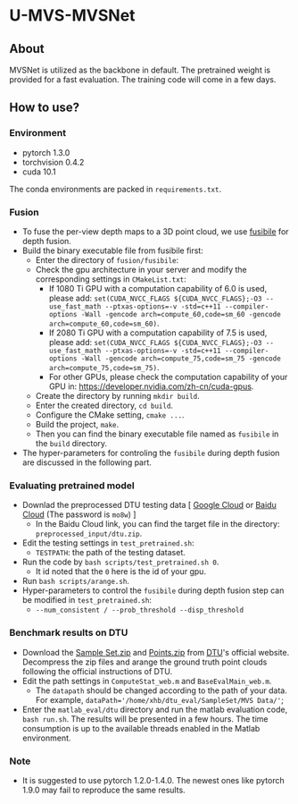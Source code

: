 # U-MVS-MVSNet

## About

MVSNet is utilized as the backbone in default.
The pretrained weight is provided for a fast evaluation.
The training code will come in a few days.

## How to use?

### Environment

 - pytorch 1.3.0
 - torchvision 0.4.2
 - cuda 10.1

The conda environments are packed in `requirements.txt`.

### Fusion

 - To fuse the per-view depth maps to a 3D point cloud, we use [fusibile](https://github.com/kysucix/fusibile) for depth fusion.
 - Build the binary executable file from fusibile first:
   - Enter the directory of `fusion/fusibile`:
   - Check the gpu architecture in your server and modify the corresponding settings in `CMakeList.txt`:
     - If 1080 Ti GPU with a computation capability of 6.0 is used, please add: `set(CUDA_NVCC_FLAGS ${CUDA_NVCC_FLAGS};-O3 --use_fast_math --ptxas-options=-v -std=c++11 --compiler-options -Wall -gencode arch=compute_60,code=sm_60 -gencode arch=compute_60,code=sm_60)`.
     - If 2080 Ti GPU with a computation capability of 7.5 is used, please add: `set(CUDA_NVCC_FLAGS ${CUDA_NVCC_FLAGS};-O3 --use_fast_math --ptxas-options=-v -std=c++11 --compiler-options -Wall -gencode arch=compute_75,code=sm_75 -gencode arch=compute_75,code=sm_75)`.
     - For other GPUs, please check the computation capability of your GPU in: https://developer.nvidia.com/zh-cn/cuda-gpus.
   - Create the directory by running `mkdir build`.
   - Enter the created directory, `cd build`.
   - Configure the CMake setting, `cmake ...`.
   - Build the project, `make`.
   - Then you can find the binary executable file named as `fusibile` in the `build` directory.
 - The hyper-parameters for controling the `fusibile` during depth fusion are discussed in the following part.

### Evaluating pretrained model

 - Downlad the preprocessed DTU testing data [ [Google Cloud](https://drive.google.com/file/d/135oKPefcPTsdtLRzoDAQtPpHuoIrpRI_/view) or [Baidu Cloud](https://pan.baidu.com/s/1sQAC3pmceyochNvnqpE9oA#list/path=%2F) (The password is `mo8w`) ]
   - In the Baidu Cloud link, you can find the target file in the directory: `preprocessed_input/dtu.zip`.
 - Edit the testing settings in `test_pretrained.sh`:
   - `TESTPATH`: the path of the testing dataset.
 - Run the code by `bash scripts/test_pretrained.sh 0`.
   - It id noted that the `0` here is the id of your gpu.
 - Run `bash scripts/arange.sh`.
 - Hyper-parameters to control the `fusibile` during depth fusion step can be modified in `test_pretrained.sh`:
   - `--num_consistent / --prob_threshold --disp_threshold`

### Benchmark results on DTU

 - Download the [Sample Set.zip](https://github.com/ToughStoneX/Self-Supervised-MVS/blob/main/jdacs/roboimagedata2.compute.dtu.dk/data/MVS/SampleSet.zip) and [Points.zip](http://roboimagedata2.compute.dtu.dk/data/MVS/Points.zip) from [DTU](http://roboimagedata.compute.dtu.dk/?page_id=36)'s official website. Decompress the zip files and arange the ground truth point clouds following the official instructions of DTU.
 - Edit the path settings in `ComputeStat_web.m` and `BaseEvalMain_web.m`.
   - The `datapath` should be changed according to the path of your data. For example, `dataPath='/home/xhb/dtu_eval/SampleSet/MVS Data/'`;
 - Enter the `matlab_eval/dtu` directory and run the matlab evaluation code, `bash run.sh`. The results will be presented in a few hours. The time consumption is up to the available threads enabled in the Matlab environment.

### Note 

 - It is suggested to use pytorch 1.2.0-1.4.0. The newest ones like pytorch 1.9.0 may fail to reproduce the same results.
